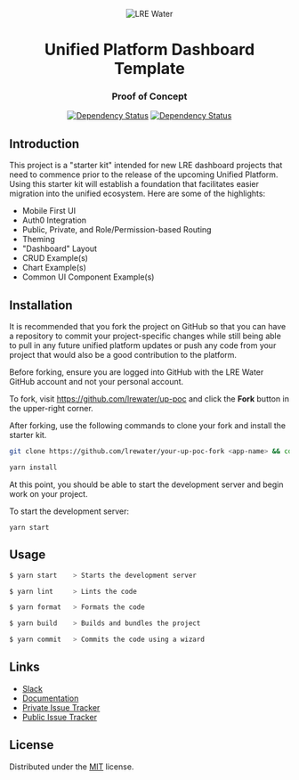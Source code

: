 <div align="center">

  ![LRE Water](https://user-images.githubusercontent.com/366737/131208262-d428e49f-3757-474f-ba3c-a12ca98b3215.png)

  <h1 align="center">Unified Platform Dashboard Template</h1>
  <h3 align="center">Proof of Concept</h3>
  <p align="center">

  [![Dependency Status](https://img.shields.io/david/dev/lrewater/up-poc?label=deps)](https://david-dm.org/lrewater/up-poc)
  [![Dependency Status](https://img.shields.io/david/dev/lrewater/up-poc?label=devDeps)](https://david-dm.org/lrewater/up-poc?type=dev)

  </p>
</div>

## Introduction

This project is a "starter kit" intended for new LRE dashboard projects that need to commence prior to the release of the upcoming Unified Platform. Using this starter kit will establish a foundation that facilitates easier migration into the unified ecosystem. Here are some of the highlights:

- Mobile First UI
- Auth0 Integration
- Public, Private, and Role/Permission-based Routing
- Theming
- "Dashboard" Layout
- CRUD Example(s)
- Chart Example(s)
- Common UI Component Example(s)

## Installation

It is recommended that you fork the project on GitHub so that you can have a repository to commit your project-specific changes while still being able to pull in any future unified platform updates or push any code from your project that would also be a good contribution to the platform.

Before forking, ensure you are logged into GitHub with the LRE Water GitHub account and not your personal account.

To fork, visit https://github.com/lrewater/up-poc and click the **Fork** button in the upper-right corner.

After forking, use the following commands to clone your fork and install the starter kit.

```sh
git clone https://github.com/lrewater/your-up-poc-fork <app-name> && cd app-name
```

```sh
yarn install
```

At this point, you should be able to start the development server and begin work on your project.

To start the development server:

```shell
yarn start
```

## Usage

```sh
$ yarn start    > Starts the development server

$ yarn lint     > Lints the code

$ yarn format   > Formats the code

$ yarn build    > Builds and bundles the project

$ yarn commit   > Commits the code using a wizard
```

## Links

- [Slack](https://lrewits.slack.com/archives/C02C386BBAT)
- [Documentation](https://lrewater.github.io/up-poc)
- [Private Issue Tracker](https://dougkulak.atlassian.net/browse/LRE)
- [Public Issue Tracker](https://github.com/lrewater/up-poc/issues)

## License
Distributed under the [MIT](./LICENSE) license.
